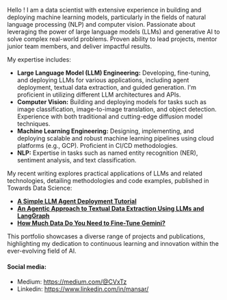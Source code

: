 
Hello ! I am a data scientist with extensive experience in building and deploying machine learning models, particularly in the fields of natural language processing (NLP) and computer vision.  Passionate about leveraging the power of large language models (LLMs) and generative AI to solve complex real-world problems. Proven ability to lead projects, mentor junior team members, and deliver impactful results.

My expertise includes:

* **Large Language Model (LLM) Engineering:**  Developing, fine-tuning, and deploying LLMs for various applications, including  agent deployment,  textual data extraction, and guided generation.  I'm proficient in utilizing different LLM architectures and APIs.
* **Computer Vision:**  Building and deploying models for tasks such as image classification, image-to-image translation, and object detection.  Experience with both traditional and cutting-edge diffusion model techniques.
* **Machine Learning Engineering:**  Designing, implementing, and deploying scalable and robust machine learning pipelines using cloud platforms (e.g., GCP).  Proficient in CI/CD methodologies.
* **NLP:**  Expertise in tasks such as named entity recognition (NER), sentiment analysis, and text classification.

My recent writing explores practical applications of LLMs and related technologies, detailing methodologies and code examples,  published in Towards Data Science:

* **[A Simple LLM Agent Deployment Tutorial](https://towardsdatascience.com/a-simple-llm-agent-deployment-tutorial-b468d0a98bc5?sk=96854576b44c3c2cd3bdad7c8045eb7e)**
* **[An Agentic Approach to Textual Data Extraction Using LLMs and LangGraph](https://towardsdatascience.com/a-simple-llm-agent-deployment-tutorial-b468d0a98bc5?sk=96854576b44c3c2cd3bdad7c8045eb7e)**
* **[How Much Data Do You Need to Fine-Tune Gemini?](https://medium.com/towards-data-science/how-much-data-do-you-need-to-fine-tune-gemini-adbfb361a1fc?sk=89a53e2d2e4cff84da905c3b643e9509)**


This portfolio showcases a diverse range of projects and publications, highlighting my dedication to continuous learning and innovation within the ever-evolving field of AI.
 
#### Social media:

 - Medium: https://medium.com/@CVxTz
 - Linkedin: https://www.linkedin.com/in/mansar/
